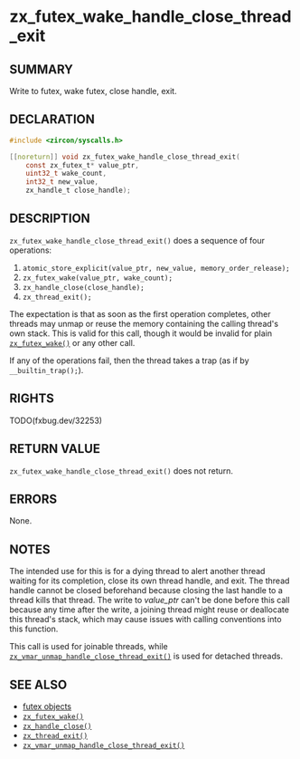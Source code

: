 # zx_futex_wake_handle_close_thread_exit

## SUMMARY

<!-- Contents of this heading updated by update-docs-from-fidl, do not edit. -->

Write to futex, wake futex, close handle, exit.

## DECLARATION

<!-- Contents of this heading updated by update-docs-from-fidl, do not edit. -->

```c
#include <zircon/syscalls.h>

[[noreturn]] void zx_futex_wake_handle_close_thread_exit(
    const zx_futex_t* value_ptr,
    uint32_t wake_count,
    int32_t new_value,
    zx_handle_t close_handle);
```

## DESCRIPTION

`zx_futex_wake_handle_close_thread_exit()` does a sequence of four operations:

1. `atomic_store_explicit(value_ptr, new_value, memory_order_release);`
2. `zx_futex_wake(value_ptr, wake_count);`
3. `zx_handle_close(close_handle);`
4. `zx_thread_exit();`

The expectation is that as soon as the first operation completes,
other threads may unmap or reuse the memory containing the calling
thread's own stack.  This is valid for this call, though it would be
invalid for plain [`zx_futex_wake()`] or any other call.

If any of the operations fail, then the thread takes a trap (as if by `__builtin_trap();`).

## RIGHTS

<!-- Contents of this heading updated by update-docs-from-fidl, do not edit. -->

TODO(fxbug.dev/32253)

## RETURN VALUE

`zx_futex_wake_handle_close_thread_exit()` does not return.

## ERRORS

None.

## NOTES

The intended use for this is for a dying thread to alert another thread
waiting for its completion, close its own thread handle, and exit.
The thread handle cannot be closed beforehand because closing the last
handle to a thread kills that thread.  The write to *value_ptr* can't be
done before this call because any time after the write, a joining thread might
reuse or deallocate this thread's stack, which may cause issues with calling
conventions into this function.

This call is used for joinable threads, while
[`zx_vmar_unmap_handle_close_thread_exit()`]
is used for detached threads.

## SEE ALSO

 - [futex objects]
 - [`zx_futex_wake()`]
 - [`zx_handle_close()`]
 - [`zx_thread_exit()`]
 - [`zx_vmar_unmap_handle_close_thread_exit()`]

<!-- References updated by update-docs-from-fidl, do not edit. -->

[futex objects]: /reference/kernel_objects/futex.md
[`zx_futex_wake()`]: futex_wake.md
[`zx_handle_close()`]: handle_close.md
[`zx_thread_exit()`]: thread_exit.md
[`zx_vmar_unmap_handle_close_thread_exit()`]: vmar_unmap_handle_close_thread_exit.md
